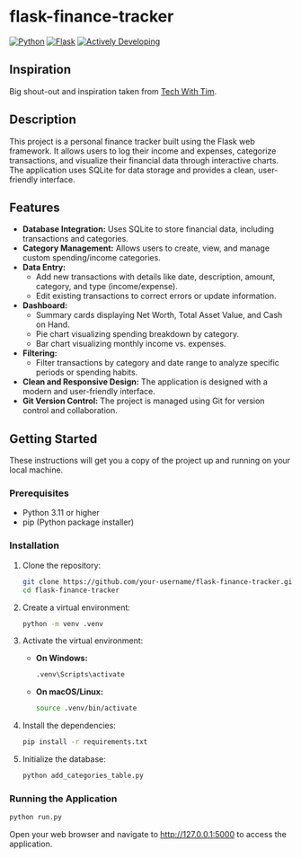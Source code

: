 # flask-finance-tracker

[![Python](https://img.shields.io/badge/Python-3.11-3776AB?logo=python)](https://www.python.org/)
[![Flask](https://img.shields.io/badge/Flask-2.3-000000?logo=flask)](https://flask.palletsprojects.com/)
[![Actively Developing](https://github-badges.herokuapp.com/badge?color=orange&label=Actively%20Developing)](https://github.com/ChaoticML/flask-finance-tracker)

## Inspiration

Big shout-out and inspiration taken from [Tech With Tim](https://www.youtube.com/@TechWithTim).

## Description

This project is a personal finance tracker built using the Flask web framework. It allows users to log their income and expenses, categorize transactions, and visualize their financial data through interactive charts. The application uses SQLite for data storage and provides a clean, user-friendly interface.

## Features

*   **Database Integration:** Uses SQLite to store financial data, including transactions and categories.
*   **Category Management:** Allows users to create, view, and manage custom spending/income categories.
*   **Data Entry:**
    *   Add new transactions with details like date, description, amount, category, and type (income/expense).
    *   Edit existing transactions to correct errors or update information.
*   **Dashboard:**
    *   Summary cards displaying Net Worth, Total Asset Value, and Cash on Hand.
    *   Pie chart visualizing spending breakdown by category.
    *   Bar chart visualizing monthly income vs. expenses.
*   **Filtering:**
    *   Filter transactions by category and date range to analyze specific periods or spending habits.
*   **Clean and Responsive Design:** The application is designed with a modern and user-friendly interface.
*   **Git Version Control:** The project is managed using Git for version control and collaboration.

## Getting Started

These instructions will get you a copy of the project up and running on your local machine.

### Prerequisites

*   Python 3.11 or higher
*   pip (Python package installer)

### Installation

1.  Clone the repository:

    ```bash
    git clone https://github.com/your-username/flask-finance-tracker.git  <!-- Replace your-username -->
    cd flask-finance-tracker
    ```

2.  Create a virtual environment:

    ```bash
    python -m venv .venv
    ```

3.  Activate the virtual environment:

    *   **On Windows:**

        ```bash
        .venv\Scripts\activate
        ```

    *   **On macOS/Linux:**

        ```bash
        source .venv/bin/activate
        ```

4.  Install the dependencies:

    ```bash
    pip install -r requirements.txt
    ```

5.  Initialize the database:

    ```bash
    python add_categories_table.py
    ```

### Running the Application

```bash
python run.py
```

Open your web browser and navigate to http://127.0.0.1:5000 to access the application.
